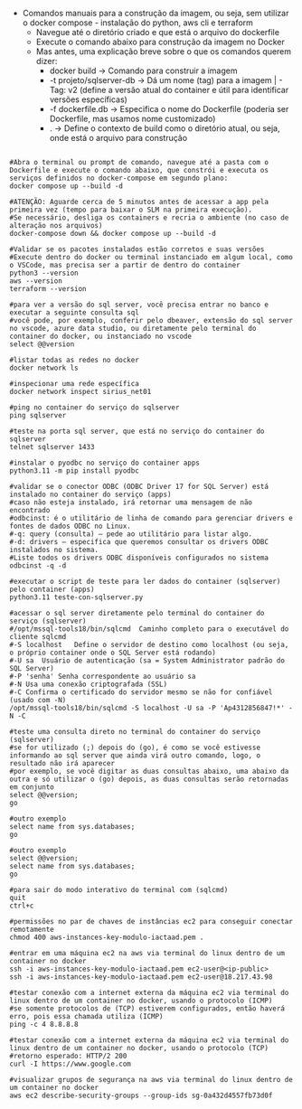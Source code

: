 - Comandos manuais para a construção da imagem, ou seja, sem utilizar o docker compose - instalação do python, aws cli e terraform
    - Navegue até o diretório criado e que está o arquivo do dockerfile
    - Execute o comando abaixo para construção da imagem no Docker
    - Mas antes, uma explicação breve sobre o que os comandos querem dizer:
        - docker build -> Comando para construir a imagem
        - -t projeto/sqlserver-db -> Dá um nome (tag) para a imagem | - Tag: v2 (define a versão atual do container e útil para identificar versões específicas)
        - -f dockerfile.db -> Especifica o nome do Dockerfile (poderia ser Dockerfile, mas usamos nome customizado)
        - . -> 	Define o contexto de build como o diretório atual, ou seja, onde está o arquivo para construção

```docker build -t apps-image:v1 -f dockerfile.app .

#Abra o terminal ou prompt de comando, navegue até a pasta com o Dockerfile e execute o comando abaixo, que constrói e executa os serviços definidos no docker-compose em segundo plano:
docker compose up --build -d

#ATENÇÃO: Aguarde cerca de 5 minutos antes de acessar a app pela primeira vez (tempo para baixar o SLM na primeira execução).
#Se necessário, desliga os containers e recria o ambiente (no caso de alteração nos arquivos)
docker-compose down && docker compose up --build -d

#Validar se os pacotes instalados estão corretos e suas versões
#Execute dentro do docker ou terminal instanciado em algum local, como o VSCode, mas precisa ser a partir de dentro do container
python3 --version
aws --version
terraform --version

#para ver a versão do sql server, você precisa entrar no banco e executar a seguinte consulta sql
#você pode, por exemplo, conferir pelo dbeaver, extensão do sql server no vscode, azure data studio, ou diretamente pelo terminal do container do docker, ou instanciado no vscode
select @@version

#listar todas as redes no docker
docker network ls

#inspecionar uma rede específica
docker network inspect sirius_net01

#ping no container do serviço do sqlserver
ping sqlserver

#teste na porta sql server, que está no serviço do container do sqlserver
telnet sqlserver 1433

#instalar o pyodbc no serviço do container apps
python3.11 -m pip install pyodbc

#validar se o conector ODBC (ODBC Driver 17 for SQL Server) está instalado no container do serviço (apps)
#caso não esteja instalado, irá retornar uma mensagem de não encontrado
#odbcinst: é o utilitário de linha de comando para gerenciar drivers e fontes de dados ODBC no Linux.
#-q: query (consulta) – pede ao utilitário para listar algo.
#-d: drivers – especifica que queremos consultar os drivers ODBC instalados no sistema.
#Liste todos os drivers ODBC disponíveis configurados no sistema
odbcinst -q -d

#executar o script de teste para ler dados do container (sqlserver) pelo container (apps)
python3.11 teste-con-sqlserver.py

#acessar o sql server diretamente pelo terminal do container do serviço (sqlserver)
#/opt/mssql-tools18/bin/sqlcmd	Caminho completo para o executável do cliente sqlcmd
#-S localhost	Define o servidor de destino como localhost (ou seja, o próprio container onde o SQL Server está rodando)
#-U sa	Usuário de autenticação (sa = System Administrator padrão do SQL Server)
#-P 'senha'	Senha correspondente ao usuário sa
#-N	Usa uma conexão criptografada (SSL)
#-C	Confirma o certificado do servidor mesmo se não for confiável (usado com -N)
/opt/mssql-tools18/bin/sqlcmd -S localhost -U sa -P 'Ap4312856847!*' -N -C

#teste uma consulta direto no terminal do container do serviço (sqlserver)
#se for utilizado (;) depois do (go), é como se você estivesse informando ao sql server que ainda virá outro comando, logo, o resultado não irá aparecer
#por exemplo, se você digitar as duas consultas abaixo, uma abaixo da outra e só utilizar o (go) depois, as duas consultas serão retornadas em conjunto
select @@version;
go

#outro exemplo
select name from sys.databases;
go

#outro exemplo
select @@version;
select name from sys.databases;
go

#para sair do modo interativo do terminal com (sqlcmd)
quit
ctrl+c

#permissões no par de chaves de instâncias ec2 para conseguir conectar remotamente
chmod 400 aws-instances-key-modulo-iactaad.pem .

#entrar em uma máquina ec2 na aws via terminal do linux dentro de um container no docker
ssh -i aws-instances-key-modulo-iactaad.pem ec2-user@<ip-public>
ssh -i aws-instances-key-modulo-iactaad.pem ec2-user@18.217.43.98

#testar conexão com a internet externa da máquina ec2 via terminal do linux dentro de um container no docker, usando o protocolo (ICMP)
#se somente protocolos de (TCP) estiverem configurados, então haverá erro, pois essa chamada utiliza (ICMP)
ping -c 4 8.8.8.8

#testar conexão com a internet externa da máquina ec2 via terminal do linux dentro de um container no docker, usando o protocolo (TCP)
#retorno esperado: HTTP/2 200
curl -I https://www.google.com

#visualizar grupos de segurança na aws via terminal do linux dentro de um container no docker
aws ec2 describe-security-groups --group-ids sg-0a432d4557fb73d0f
